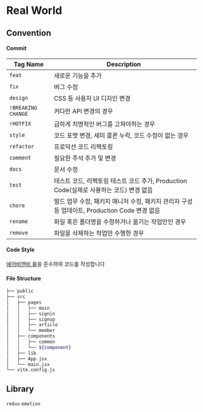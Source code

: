 # Real World

## Convention

#### Commit

| Tag Name           | Description                                                                                   |
| ------------------ | --------------------------------------------------------------------------------------------- |
| `feat`             | 새로운 기능을 추가                                                                            |
| `fix`              | 버그 수정                                                                                     |
| `design`           | CSS 등 사용자 UI 디자인 변경                                                                  |
| `!BREAKING CHANGE` | 커다란 API 변경의 경우                                                                        |
| `!HOTFIX`          | 급하게 치명적인 버그를 고쳐야하는 경우                                                        |
| `style`            | 코드 포맷 변경, 세미 콜론 누락, 코드 수정이 없는 경우                                         |
| `refactor`         | 프로덕션 코드 리팩토링                                                                        |
| `comment`          | 필요한 주석 추가 및 변경                                                                      |
| `docs`             | 문서 수정                                                                                     |
| `test`             | 테스트 코드, 리펙토링 테스트 코드 추가, Production Code(실제로 사용하는 코드) 변경 없음       |
| `chore`            | 빌드 업무 수정, 패키지 매니저 수정, 패키지 관리자 구성 등 업데이트, Production Code 변경 없음 |
| `rename`           | 파일 혹은 폴더명을 수정하거나 옮기는 작업만인 경우                                            |
| `remove`           | 파일을 삭제하는 작업만 수행한 경우                                                            |

#### Code Style

[에어비앤비 룰](https://github.com/airbnb/javascript)을 준수하여 코드를 작성합니다

#### File Structure

```bash
├── public
├── src
│   ├── pages
│   │   ├── main
│   │   ├── signin
│   │   ├── signup
│   │   ├── article
│   │   └── member
│   ├── components
│   │   ├── common
│   │   └── ${component}
│   ├── lib
│   ├── App.jsx
│   └── main.jsx
└── vite.config.js
```

## Library

`redux`
`emotion`
